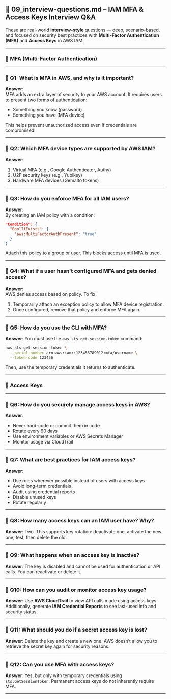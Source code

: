 ## 💼 09_interview-questions.md – **IAM MFA & Access Keys Interview Q&A**

These are real-world **interview-style** questions — deep, scenario-based, and focused on security best practices with **Multi-Factor Authentication (MFA)** and **Access Keys** in AWS IAM.

---

### 🔐 MFA (Multi-Factor Authentication)

---

### 🧠 Q1: **What is MFA in AWS, and why is it important?**  
**Answer**:  
MFA adds an extra layer of security to your AWS account. It requires users to present two forms of authentication:  
- Something you know (password)  
- Something you have (MFA device)

This helps prevent unauthorized access even if credentials are compromised.

---

### 🧠 Q2: **Which MFA device types are supported by AWS IAM?**  
**Answer**:  
1. Virtual MFA (e.g., Google Authenticator, Authy)  
2. U2F security keys (e.g., Yubikey)  
3. Hardware MFA devices (Gemalto tokens)

---

### 🧠 Q3: **How do you enforce MFA for all IAM users?**  
**Answer**:  
By creating an IAM policy with a condition:  
```json
"Condition": {
  "BoolIfExists": {
    "aws:MultiFactorAuthPresent": "true"
  }
}
```
Attach this policy to a group or user. This blocks access until MFA is used.

---

### 🧠 Q4: **What if a user hasn't configured MFA and gets denied access?**  
**Answer**:  
AWS denies access based on policy. To fix:
1. Temporarily attach an exception policy to allow MFA device registration.
2. Once configured, remove that policy and enforce MFA again.

---

### 🧠 Q5: **How do you use the CLI with MFA?**  
**Answer**:
You must use the `aws sts get-session-token` command:
```bash
aws sts get-session-token \
  --serial-number arn:aws:iam::123456789012:mfa/username \
  --token-code 123456
```
Then, use the temporary credentials it returns to authenticate.

---

### 🔑 Access Keys

---

### 🧠 Q6: **How do you securely manage access keys in AWS?**  
**Answer**:
- Never hard-code or commit them in code
- Rotate every 90 days
- Use environment variables or AWS Secrets Manager
- Monitor usage via CloudTrail

---

### 🧠 Q7: **What are best practices for IAM access keys?**  
**Answer**:
- Use roles wherever possible instead of users with access keys  
- Avoid long-term credentials  
- Audit using credential reports  
- Disable unused keys  
- Rotate regularly

---

### 🧠 Q8: **How many access keys can an IAM user have? Why?**  
**Answer**:
Two. This supports key rotation: deactivate one, activate the new one, test, then delete the old.

---

### 🧠 Q9: **What happens when an access key is inactive?**  
**Answer**:
The key is disabled and cannot be used for authentication or API calls. You can reactivate or delete it.

---

### 🧠 Q10: **How can you audit or monitor access key usage?**  
**Answer**:
Use **AWS CloudTrail** to view API calls made using access keys.  
Additionally, generate **IAM Credential Reports** to see last-used info and security status.

---

### 🧠 Q11: **What should you do if a secret access key is lost?**  
**Answer**:
Delete the key and create a new one. AWS doesn’t allow you to retrieve the secret key again for security reasons.

---

### 🧠 Q12: **Can you use MFA with access keys?**  
**Answer**:
Yes, but only with temporary credentials using `sts:GetSessionToken`. Permanent access keys do not inherently require MFA.

---
